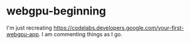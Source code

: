 # webgpu-beginning
I'm just recreating https://codelabs.developers.google.com/your-first-webgpu-app. I am commenting things as I go.
